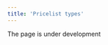 ```yaml
---
title: 'Pricelist types'
---
```

The page is under development

[//]: # (Типы прайс-листов можно настроить в **Продажи** - **Настройки** - **Тип прайс листа**. Чтобы управлять списком типов прайс-листов используют кнопки в правом нижнем углу.)

[//]: # ()
[//]: # (![]&#40;images/Pricelist_types_1.png&#41;)

[//]: # (*Рис. 1 Список типов прайс-листов)

[//]: # ()
[//]: # (  )
[//]: # ()
[//]: # (Чтобы создать новый тип, надо нажать кнопку **Добавить** и в открывшейся форме указать его свойства.)

[//]: # ()
[//]: # (Введите **Наименование** и **Код** типа прайса, чтобы его было легко идентифицировать. Установите [**Нумератор**]&#40;Numerators.md&#41;.)

[//]: # ()
[//]: # (**Показывать себестоимость** - отметьте галочкой, чтобы в прайсе отображалась себестоимость включенных в него товаров. )

[//]: # ()
[//]: # (В блоке ***[Виды цен]&#40;Price_type_settings.md&#41;***:)

[//]: # ()
[//]: # (**Вкл.** - отметьте, какие цены будут отображены в прайсе.)

[//]: # ()
[//]: # (**Показывать надбавки** и **Показывать действующие цены** - отметьте галочками что будет отображено для каких видов цен.)

[//]: # ()
[//]: # (**Считать надбавку от** - вы можете выбрать вид цен, от которого в прайсе будет рассчитана надбавка для каждого вида цен.)

[//]: # ()
[//]: # (**Сохраните** настройки)

[//]: # ()
[//]: # (![]&#40;images/Pricelist_types_2.png&#41;)

[//]: # (*Рис. 2 Тип прайс-листа*)

  

  

  



